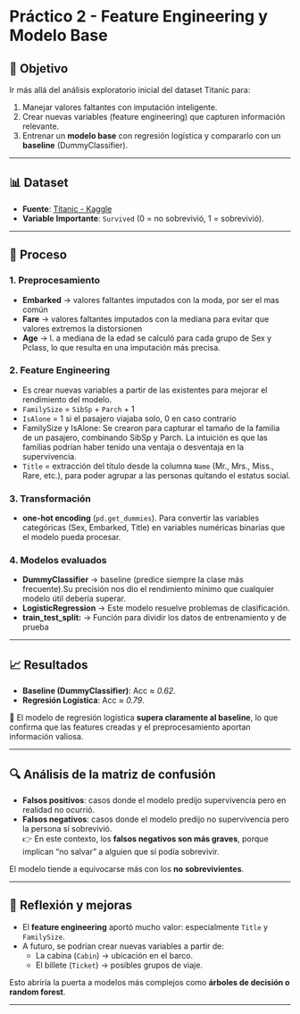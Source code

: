 # Práctico 2 - Feature Engineering y Modelo Base

## 🎯 Objetivo
Ir más allá del análisis exploratorio inicial del dataset Titanic para:
1. Manejar valores faltantes con imputación inteligente.
2. Crear nuevas variables (feature engineering) que capturen información relevante.
3. Entrenar un **modelo base** con regresión logística y compararlo con un **baseline** (DummyClassifier).

---

## 📊 Dataset
- **Fuente**: [Titanic - Kaggle](https://www.kaggle.com/c/titanic)
- **Variable Importante**: `Survived` (0 = no sobrevivió, 1 = sobrevivió).

---

## 🔧 Proceso

### 1. Preprocesamiento
- **Embarked** → valores faltantes imputados con la moda, por ser el mas común
- **Fare** → valores faltantes imputados con la mediana para evitar que valores extremos la distorsionen
- **Age** → l.                 a mediana de la edad se calculó para cada grupo de Sex y Pclass, lo que resulta en una imputación más precisa.

### 2. Feature Engineering 
- Es crear nuevas variables a partir de las existentes para mejorar el rendimiento del modelo.
- `FamilySize` = `SibSp` + `Parch` + 1  
- `IsAlone` = 1 si el pasajero viajaba solo, 0 en caso contrario 
- FamilySize y IsAlone: Se crearon para capturar el tamaño de la familia de un pasajero, combinando SibSp y Parch. La intuición es que las familias podrían haber tenido una ventaja o desventaja en la supervivencia.
- `Title` = extracción del título desde la columna `Name` (Mr., Mrs., Miss., Rare, etc.), para poder agrupar a las personas quitando el estatus social.  

### 3. Transformación
- **one-hot encoding** (`pd.get_dummies`). Para convertir las variables categóricas (Sex, Embarked, Title) en variables numéricas binarias que el modelo pueda procesar.


### 4. Modelos evaluados
- **DummyClassifier** → baseline (predice siempre la clase más frecuente).Su precisión nos dio el rendimiento mínimo que cualquier modelo útil debería superar.
- **LogisticRegression** → Este modelo resuelve problemas de clasificación.
- **train_test_split:** → Función para dividir los datos de entrenamiento y de prueba

---

## 📈 Resultados

- **Baseline (DummyClassifier)**: Acc ≈ *0.62*.  
- **Regresión Logística**: Acc ≈ *0.79*.  

📌 El modelo de regresión logística **supera claramente al baseline**, lo que confirma que las features creadas y el preprocesamiento aportan información valiosa.

---

## 🔍 Análisis de la matriz de confusión
- **Falsos positivos**: casos donde el modelo predijo supervivencia pero en realidad no ocurrió.  
- **Falsos negativos**: casos donde el modelo predijo no supervivencia pero la persona sí sobrevivió.  
👉 En este contexto, los **falsos negativos son más graves**, porque implican “no salvar” a alguien que sí podía sobrevivir.  

El modelo tiende a equivocarse más con los **no sobrevivientes**.

---

## 🚀 Reflexión y mejoras
- El **feature engineering** aportó mucho valor: especialmente `Title` y `FamilySize`.  
- A futuro, se podrían crear nuevas variables a partir de:
  - La cabina (`Cabin`) → ubicación en el barco.
  - El billete (`Ticket`) → posibles grupos de viaje.  

Esto abriría la puerta a modelos más complejos como **árboles de decisión o random forest**.

---
